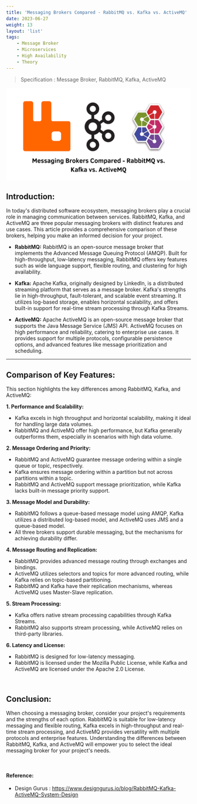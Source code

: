 ```yaml
---
title: 'Messaging Brokers Compared - RabbitMQ vs. Kafka vs. ActiveMQ'
date: 2023-06-27
weight: 13
layout: 'list'
tags:
    - Message Broker
    - Microservices
    - High Availability
    - Theory
---
```

> Specification : Message Broker, RabbitMQ, Kafka, ActiveMQ

![mb-theory](./images/mb.png)

## Introduction:
In today's distributed software ecosystem, messaging brokers play a crucial role in managing communication between services. RabbitMQ, Kafka, and ActiveMQ are three popular messaging brokers with distinct features and use cases. This article provides a comprehensive comparison of these brokers, helping you make an informed decision for your project.

- **RabbitMQ:**
RabbitMQ is an open-source message broker that implements the Advanced Message Queuing Protocol (AMQP). Built for high-throughput, low-latency messaging, RabbitMQ offers key features such as wide language support, flexible routing, and clustering for high availability.

- **Kafka:**
Apache Kafka, originally designed by LinkedIn, is a distributed streaming platform that serves as a message broker. Kafka's strengths lie in high-throughput, fault-tolerant, and scalable event streaming. It utilizes log-based storage, enables horizontal scalability, and offers built-in support for real-time stream processing through Kafka Streams.

- **ActiveMQ:**
Apache ActiveMQ is an open-source message broker that supports the Java Message Service (JMS) API. ActiveMQ focuses on high performance and reliability, catering to enterprise use cases. It provides support for multiple protocols, configurable persistence options, and advanced features like message prioritization and scheduling.

---

## Comparison of Key Features:
This section highlights the key differences among RabbitMQ, Kafka, and ActiveMQ:

**1. Performance and Scalability:**
   - Kafka excels in high throughput and horizontal scalability, making it ideal for handling large data volumes.
   - RabbitMQ and ActiveMQ offer high performance, but Kafka generally outperforms them, especially in scenarios with high data volume.

**2. Message Ordering and Priority:**
   - RabbitMQ and ActiveMQ guarantee message ordering within a single queue or topic, respectively.
   - Kafka ensures message ordering within a partition but not across partitions within a topic.
   - RabbitMQ and ActiveMQ support message prioritization, while Kafka lacks built-in message priority support.

**3. Message Model and Durability:**
   - RabbitMQ follows a queue-based message model using AMQP, Kafka utilizes a distributed log-based model, and ActiveMQ uses JMS and a queue-based model.
   - All three brokers support durable messaging, but the mechanisms for achieving durability differ.

**4. Message Routing and Replication:**
   - RabbitMQ provides advanced message routing through exchanges and bindings.
   - ActiveMQ utilizes selectors and topics for more advanced routing, while Kafka relies on topic-based partitioning.
   - RabbitMQ and Kafka have their replication mechanisms, whereas ActiveMQ uses Master-Slave replication.

**5. Stream Processing:**
   - Kafka offers native stream processing capabilities through Kafka Streams.
   - RabbitMQ also supports stream processing, while ActiveMQ relies on third-party libraries.

**6. Latency and License:**
   - RabbitMQ is designed for low-latency messaging.
   - RabbitMQ is licensed under the Mozilla Public License, while Kafka and ActiveMQ are licensed under the Apache 2.0 License.

&nbsp;

## Conclusion:
When choosing a messaging broker, consider your project's requirements and the strengths of each option. RabbitMQ is suitable for low-latency messaging and flexible routing, Kafka excels in high-throughput and real-time stream processing, and ActiveMQ provides versatility with multiple protocols and enterprise features. Understanding the differences between RabbitMQ, Kafka, and ActiveMQ will empower you to select the ideal messaging broker for your project's needs.

&nbsp;
#### Reference:
- Design Gurus : https://www.designgurus.io/blog/RabbitMQ-Kafka-ActiveMQ-System-Design
